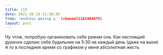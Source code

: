 ```yaml
---
title: 119
date: 2021-10-19 21:30:30
from: 'endless шизing ⍼' (channel1162404975)
layout: post
---
```


Ну чтож, попробую организовать себе режим сна. Как настоящий дурачок сделаю себе будильник на 5:30 на каждый день (даже на выхи)
А то в последнее время со графиком у меня абсолютная жесть
